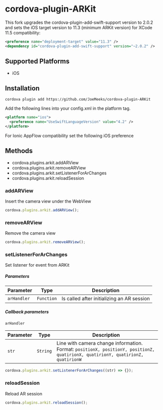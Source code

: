 # cordova-plugin-ARKit

This fork upgrades the cordova-plugin-add-swift-support version to 2.0.2 and sets the iOS target version to 11.3 (minimum ARKit version) for XCode 11.5 compatibility:
```xml
<preference name="deployment-target" value="11.3" />
<dependency id="cordova-plugin-add-swift-support" version="~2.0.2" />
```

## Supported Platforms

- iOS

## Installation

    cordova plugin add https://github.com/JoeMeeks/cordova-plugin-ARKit

Add the following lines into your config.xml in the platform tag.
```xml
<platform name="ios">
  <preference name="UseSwiftLanguageVersion" value="4.2" />
</platform>
```

For Ionic AppFlow compatibility set the following iOS preference

## Methods

- cordova.plugins.arkit.addARView
- cordova.plugins.arkit.removeARView
- cordova.plugins.arkit.setListenerForArChanges
- cordova.plugins.arkit.reloadSession

### addARView

Insert the camera view under the WebView

```js
cordova.plugins.arkit.addARView();
```

### removeARView

Remove the camera view

```js
cordova.plugins.arkit.removeARView();
```

### setListenerForArChanges

Set listener for event from ARKit

##### Parameters

| Parameter        | Type       | Description                                |
| ---------------- | ---------- | ------------------------------------------ |
| `arHandler`      | `Function` | Is called after initializing an AR session |

##### Callback parameters

`arHandler`

| Parameter  | Type      | Description                         |
| ---------- | --------- | ----------------------------------- |
|   `str`    | `String`  | Line with camera change information. <br> Format: `positionX, positionY, positionZ, quatirionX, quatirionY, quatirionZ, quatirionW` |


```js
cordova.plugins.arkit.setListenerForArChanges((str) => {});
```

### reloadSession

Reload AR session

```js
cordova.plugins.arkit.reloadSession();
```
